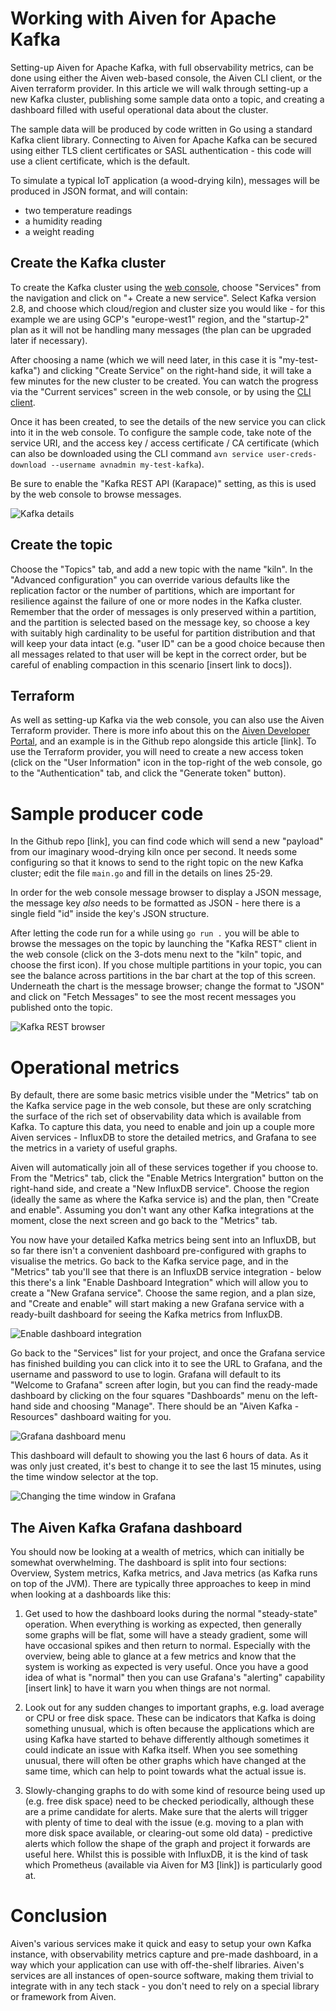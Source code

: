 # Working with Aiven for Apache Kafka

Setting-up Aiven for Apache Kafka, with full observability metrics, can be done using either the Aiven web-based console, the Aiven CLI client, or the Aiven terraform provider.  In this article we will walk through setting-up a new Kafka cluster, publishing some sample data onto a topic, and creating a dashboard filled with useful operational data about the cluster.

The sample data will be produced by code written in Go using a standard Kafka client library.  Connecting to Aiven for Apache Kafka can be secured using either TLS client certificates or SASL authentication - this code will use a client certificate, which is the default.

To simulate a typical IoT application (a wood-drying kiln), messages will be produced in JSON format, and will contain:

* two temperature readings
* a humidity reading
* a weight reading

## Create the Kafka cluster

To create the Kafka cluster using the [web console](https://console.aiven.io/), choose "Services" from the navigation and click on "+ Create a new service".  Select Kafka version 2.8, and choose which cloud/region and cluster size you would like - for this example we are using GCP's "europe-west1" region, and the "startup-2" plan as it will not be handling many messages (the plan can be upgraded later if necessary).

After choosing a name (which we will need later, in this case it is "my-test-kafka") and clicking "Create Service" on the right-hand side, it will take a few minutes for the new cluster to be created.  You can watch the progress via the "Current services" screen in the web console, or by using the [CLI client](https://developer.aiven.io/docs/tools/cli).

Once it has been created, to see the details of the new service you can click into it in the web console.  To configure the sample code, take note of the service URI, and the access key / access certificate / CA certificate (which can also be downloaded using the CLI command `avn service user-creds-download --username avnadmin my-test-kafka`).

Be sure to enable the "Kafka REST API (Karapace)" setting, as this is used by the web console to browse messages.

![Kafka details](kafka-details.png)

## Create the topic

Choose the "Topics" tab, and add a new topic with the name "kiln".  In the "Advanced configuration" you can override various defaults like the replication factor or the number of partitions, which are important for resilience against the failure of one or more nodes in the Kafka cluster.  Remember that the order of messages is only preserved within a partition, and the partition is selected based on the message key, so choose a key with suitably high cardinality to be useful for partition distribution and that will keep your data intact (e.g. "user ID" can be a good choice because then all messages related to that user will be kept in the correct order, but be careful of enabling compaction in this scenario [insert link to docs]).

## Terraform

As well as setting-up Kafka via the web console, you can also use the Aiven Terraform provider.  There is more info about this on the [Aiven Developer Portal](https://developer.aiven.io/docs/tools/terraform), and an example is in the Github repo alongside this article [link].  To use the Terraform provider, you will need to create a new access token (click on the "User Information" icon in the top-right of the web console, go to the "Authentication" tab, and click the "Generate token" button).

# Sample producer code

In the Github repo [link], you can find code which will send a new "payload" from our imaginary wood-drying kiln once per second.  It needs some configuring so that it knows to send to the right topic on the new Kafka cluster; edit the file `main.go` and fill in the details on lines 25-29.

In order for the web console message browser to display a JSON message, the message key _also_ needs to be formatted as JSON - here there is a single field "id" inside the key's JSON structure.

After letting the code run for a while using `go run .` you will be able to browse the messages on the topic by launching the "Kafka REST" client in the web console (click on the 3-dots menu next to the "kiln" topic, and choose the first icon).  If you chose multiple partitions in your topic, you can see the balance across partitions in the bar chart at the top of this screen.  Underneath the chart is the message browser; change the format to "JSON" and click on "Fetch Messages" to see the most recent messages you published onto the topic.

![Kafka REST browser](kafka-rest-browser.png)

# Operational metrics

By default, there are some basic metrics visible under the "Metrics" tab on the Kafka service page in the web console, but these are only scratching the surface of the rich set of observability data which is available from Kafka.  To capture this data, you need to enable and join up a couple more Aiven services - InfluxDB to store the detailed metrics, and Grafana to see the metrics in a variety of useful graphs.

Aiven will automatically join all of these services together if you choose to.  From the "Metrics" tab, click the "Enable Metrics Intergration" button on the right-hand side, and create a "New InfluxDB service".  Choose the region (ideally the same as where the Kafka service is) and the plan, then "Create and enable".  Assuming you don't want any other Kafka integrations at the moment, close the next screen and go back to the "Metrics" tab.

You now have your detailed Kafka metrics being sent into an InfluxDB, but so far there isn't a convenient dashboard pre-configured with graphs to visualise the metrics.  Go back to the Kafka service page, and in the "Metrics" tab you'll see that there is an InfluxDB service integration - below this there's a link "Enable Dashboard Integration" which will allow you to create a "New Grafana service".  Choose the same region, and a plan size, and "Create and enable" will start making a new Grafana service with a ready-built dashboard for seeing the Kafka metrics from InfluxDB.

![Enable dashboard integration](enable-dashboard-integration.png)

Go back to the "Services" list for your project, and once the Grafana service has finished building you can click into it to see the URL to Grafana, and the username and password to use to login.  Grafana will default to its "Welcome to Grafana" screen after login, but you can find the ready-made dashboard by clicking on the four squares "Dashboards" menu on the left-hand side and choosing "Manage".  There should be an "Aiven Kafka - Resources" dashboard waiting for you.

![Grafana dashboard menu](grafana-dashboard-menu.png)

This dashboard will default to showing you the last 6 hours of data.  As it was only just created, it's best to change it to see the last 15 minutes, using the time window selector at the top.

![Changing the time window in Grafana](grafana-change-time.png)

## The Aiven Kafka Grafana dashboard

You should now be looking at a wealth of metrics, which can initially be somewhat overwhelming.  The dashboard is split into four sections: Overview, System metrics, Kafka metrics, and Java metrics (as Kafka runs on top of the JVM).  There are typically three approaches to keep in mind when looking at a dashboards like this:

1. Get used to how the dashboard looks during the normal "steady-state" operation.  When everything is working as expected, then generally some graphs will be flat, some will have a steady gradient, some will have occasional spikes and then return to normal.  Especially with the overview, being able to glance at a few metrics and know that the system is working as expected is very useful.  Once you have a good idea of what is "normal" then you can use Grafana's "alerting" capability [insert link] to have it warn you when things are not normal.

2. Look out for any sudden changes to important graphs, e.g. load average or CPU or free disk space.  These can be indicators that Kafka is doing something unusual, which is often because the applications which are using Kafka have started to behave differently although sometimes it could indicate an issue with Kafka itself.  When you see something unusual, there will often be other graphs which have changed at the same time, which can help to point towards what the actual issue is.

3. Slowly-changing graphs to do with some kind of resource being used up (e.g. free disk space) need to be checked periodically, although these are a prime candidate for alerts.  Make sure that the alerts will trigger with plenty of time to deal with the issue (e.g. moving to a plan with more disk space available, or clearing-out some old data) - predictive alerts which follow the shape of the graph and project it forwards are useful here.  Whilst this is possible with InfluxDB, it is the kind of task which Prometheus (available via Aiven for M3 [link]) is particularly good at.

# Conclusion

Aiven's various services make it quick and easy to setup your own Kafka instance, with observability metrics capture and pre-made dashboard, in a way which your application can use with off-the-shelf libraries.  Aiven's services are all instances of open-source software, making them trivial to integrate with in any tech stack - you don't need to rely on a special library or framework from Aiven.

